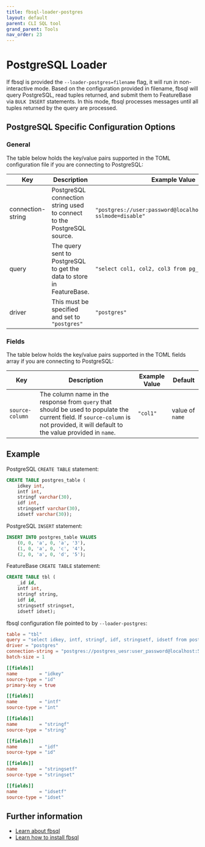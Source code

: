 ```yaml
---
title: fbsql-loader-postgres
layout: default
parent: CLI SQL tool
grand_parent: Tools
nav_order: 23
---
```


# PostgreSQL Loader

<!-- taken from original fbsql-loaders.md

Based on the configuration file provided as an argument to this flag, fbsql will query PostgreSQL and send the data to FeatureBase via BULK INSERT statements. In this mode, fbsql processes messages until all the tuples from PostgreSQL are loaded.
-->

If fbsql is provided the `--loader-postgres=filename` flag, it will run in non-interactive mode. Based on the configuration provided in filename, fbsql will query PostgreSQL, read tuples returned, and submit them to FeatureBase via `BULK INSERT` statements. In this mode, fbsql processes messages until all tuples returned by the query are processed.

## PostgreSQL Specific Configuration Options

### General
The table below holds the key/value pairs supported in the TOML configuration file if you are connecting to PostgreSQL:

| Key | Description | Example Value | Default |
|---|---|---|---|
| connection-string | PostgreSQL connection string used to connect to the PostgreSQL source. | `"postgres://user:password@localhost:5432/database?sslmode=disable"` | |
| query | The query sent to PostgreSQL to get the data to store in FeatureBase. | `"select col1, col2, col3 from pg_table;"` | |
| driver | This must be specified and set to `"postgres"` | `"postgres"` | |

### Fields
The table below holds the key/value pairs supported in the TOML fields array if you are connecting to PostgreSQL:

| Key | Description | Example Value | Default |
|---|---|---|---|
| `source-column` | The column name in the response from `query` that should be used to populate the current field. If `source-column` is not provided, it will default to the value provided in `name`. | `"col1"` | value of `name` |

## Example

PostgreSQL `CREATE TABLE` statement:
```sql
CREATE TABLE postgres_table (
    idkey int,
    intf int,
    stringf varchar(30),
    idf int,
    stringsetf varchar(30),
    idsetf varchar(30));
```

PostgreSQL `INSERT` statement:
```sql
INSERT INTO postgres_table VALUES
	(0, 0, 'a', 0, 'a', '3'),
	(1, 0, 'a', 0, 'c', '4'),
	(2, 0, 'a', 0, 'd', '5');
```

FeatureBase `CREATE TABLE` statement:
```sql
CREATE TABLE tbl (
    _id id,
    intf int,
    stringf string,
    idf id,
    stringsetf stringset,
    idsetf idset);
```

fbsql configuration file pointed to by `--loader-postgres`:
```toml
table = "tbl"
query = "select idkey, intf, stringf, idf, stringsetf, idsetf from postgres_table;"
driver = "postgres"
connection-string = "postgres://postgres_uesr:user_password@localhost:5432/mydatabase?sslmode=disable"
batch-size = 1

[[fields]]
name		= "idkey"
source-type	= "id"
primary-key	= true

[[fields]]
name		= "intf"
source-type	= "int"

[[fields]]
name		= "stringf"
source-type	= "string"

[[fields]]
name		= "idf"
source-type	= "id"

[[fields]]
name		= "stringsetf"
source-type	= "stringset"

[[fields]]
name		= "idsetf"
source-type	= "idset"
```

## Further information
* [Learn about fbsql](/docs/tools/fbsql/fbsql-home)
* [Learn how to install fbsql](/docs/tools/fbsql/fbsql-install)
